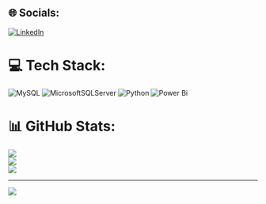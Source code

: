 
## 🌐 Socials:
[![LinkedIn](https://img.shields.io/badge/LinkedIn-%230077B5.svg?logo=linkedin&logoColor=white)](https://linkedin.com/in/Sairamnaik_Maloth) 

# 💻 Tech Stack:
![MySQL](https://img.shields.io/badge/mysql-4479A1.svg?style=for-the-badge&logo=mysql&logoColor=white) ![MicrosoftSQLServer](https://img.shields.io/badge/Microsoft%20SQL%20Server-CC2927?style=for-the-badge&logo=microsoft%20sql%20server&logoColor=white) ![Python](https://img.shields.io/badge/python-3670A0?style=for-the-badge&logo=python&logoColor=ffdd54) ![Power Bi](https://img.shields.io/badge/power_bi-F2C811?style=for-the-badge&logo=powerbi&logoColor=black)
# 📊 GitHub Stats:
![](https://github-readme-stats.vercel.app/api?username=sairammaloth&theme=dark&hide_border=false&include_all_commits=false&count_private=false)<br/>
![](https://github-readme-streak-stats.herokuapp.com/?user=sairammaloth&theme=dark&hide_border=false)<br/>
![](https://github-readme-stats.vercel.app/api/top-langs/?username=sairammaloth&theme=dark&hide_border=false&include_all_commits=false&count_private=false&layout=compact)

---
[![](https://visitcount.itsvg.in/api?id=sairammaloth&icon=0&color=0)](https://visitcount.itsvg.in)

<!-- Proudly created with GPRM ( https://gprm.itsvg.in ) -->
